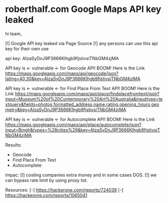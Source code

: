 # roberthalf.com Google Maps API key leaked

hi team,

[!] Google API key leaked via Page Source
[!] any persons can use this api key for their own use


api key: AIzaSyDnJ9P3666KIhgb9fjstivsiTNbGM4zjMA

API key is ← vulnerable ← for Geocode API! BOOM! Here is the Link
https://maps.googleapis.com/maps/api/geocode/json?latlng=40,30&key=AIzaSyDnJ9P3666KIhgb9fjstivsiTNbGM4zjMA

API key is ← vulnerable ← for Find Place From Text API! BOOM! Here is the Link
https://maps.googleapis.com/maps/api/place/findplacefromtext/json?input=Museum%20of%20Contemporary%20Art%20Australia&inputtype=textquery&fields=photos,formatted_address,name,rating,opening_hours,geometry&key=AIzaSyDnJ9P3666KIhgb9fjstivsiTNbGM4zjMA

API key is ← vulnerable ← for Autocomplete API! BOOM! Here is the Link
https://maps.googleapis.com/maps/api/place/autocomplete/json?input=Bingh&types=%28cities%29&key=AIzaSyDnJ9P3666KIhgb9fjstivsiTNbGM4zjMA

Results:
- Geocode
- Find Place From Text
- Autocomplete


impac:
[!] costing companies extra money and in some cases DOS.
[!] we can bypass rate limit by using proxy list. 

Resources:
[-] https://hackerone.com/reports/724039
[-] https://hackerone.com/reports/1065041



















